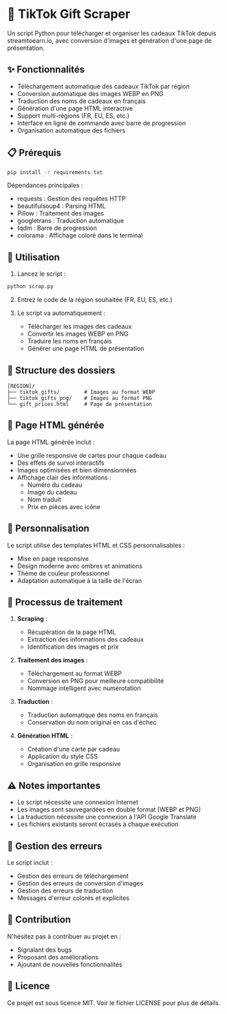 # 🎁 TikTok Gift Scraper

Un script Python pour télécharger et organiser les cadeaux TikTok depuis streamtoearn.io, avec conversion d'images et génération d'une page de présentation.

## ✨ Fonctionnalités

- Téléchargement automatique des cadeaux TikTok par région
- Conversion automatique des images WEBP en PNG
- Traduction des noms de cadeaux en français
- Génération d'une page HTML interactive
- Support multi-régions (FR, EU, ES, etc.)
- Interface en ligne de commande avec barre de progression
- Organisation automatique des fichiers

## 📋 Prérequis

```bash
pip install -r requirements.txt
```

Dépendances principales :
- requests : Gestion des requêtes HTTP
- beautifulsoup4 : Parsing HTML
- Pillow : Traitement des images
- googletrans : Traduction automatique
- tqdm : Barre de progression
- colorama : Affichage coloré dans le terminal

## 🚀 Utilisation

1. Lancez le script :
```bash
python scrap.py
```

2. Entrez le code de la région souhaitée (FR, EU, ES, etc.)

3. Le script va automatiquement :
   - Télécharger les images des cadeaux
   - Convertir les images WEBP en PNG
   - Traduire les noms en français
   - Générer une page HTML de présentation

## 📂 Structure des dossiers

```
[REGION]/
├── tiktok_gifts/        # Images au format WEBP
├── tiktok_gifts_png/    # Images au format PNG
└── gift_prices.html     # Page de présentation
```

## 📱 Page HTML générée

La page HTML générée inclut :
- Une grille responsive de cartes pour chaque cadeau
- Des effets de survol interactifs
- Images optimisées et bien dimensionnées
- Affichage clair des informations :
  - Numéro du cadeau
  - Image du cadeau
  - Nom traduit
  - Prix en pièces avec icône

## 🎨 Personnalisation

Le script utilise des templates HTML et CSS personnalisables :
- Mise en page responsive
- Design moderne avec ombres et animations
- Thème de couleur professionnel
- Adaptation automatique à la taille de l'écran

## 🔄 Processus de traitement

1. **Scraping** :
   - Récupération de la page HTML
   - Extraction des informations des cadeaux
   - Identification des images et prix

2. **Traitement des images** :
   - Téléchargement au format WEBP
   - Conversion en PNG pour meilleure compatibilité
   - Nommage intelligent avec numérotation

3. **Traduction** :
   - Traduction automatique des noms en français
   - Conservation du nom original en cas d'échec

4. **Génération HTML** :
   - Création d'une carte par cadeau
   - Application du style CSS
   - Organisation en grille responsive

## ⚠️ Notes importantes

- Le script nécessite une connexion Internet
- Les images sont sauvegardées en double format (WEBP et PNG)
- La traduction nécessite une connexion à l'API Google Translate
- Les fichiers existants seront écrasés à chaque exécution

## 🐛 Gestion des erreurs

Le script inclut :
- Gestion des erreurs de téléchargement
- Gestion des erreurs de conversion d'images
- Gestion des erreurs de traduction
- Messages d'erreur colorés et explicites

## 🤝 Contribution

N'hésitez pas à contribuer au projet en :
- Signalant des bugs
- Proposant des améliorations
- Ajoutant de nouvelles fonctionnalités

## 📄 Licence

Ce projet est sous licence MIT. Voir le fichier LICENSE pour plus de détails. 
